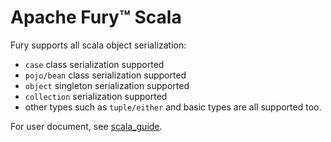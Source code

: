 # Apache Fury™ Scala

Fury supports all scala object serialization:
- `case` class serialization supported
- `pojo/bean` class serialization supported
- `object` singleton serialization supported
- `collection` serialization supported
- other types such as `tuple/either` and basic types are all supported too.

For user document, see [scala_guide](/docs/guide/scala_guide.md).
